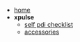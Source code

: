 <!-- docs/_sidebar.md -->

* [home](/)
* **xpulse**
  * [self pdi checklist](/xpulse/self-pdi-checklist.md)
  * [accessories](/xpulse/bike-accessories.md)
